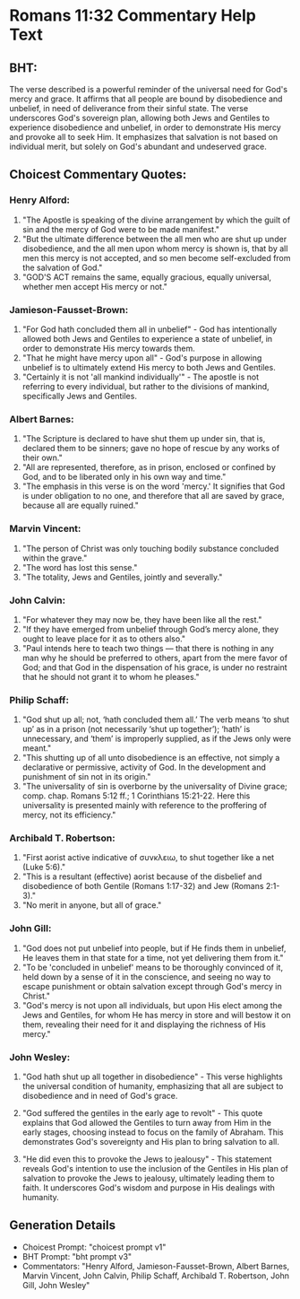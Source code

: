 # Romans 11:32 Commentary Help Text

## BHT:
The verse described is a powerful reminder of the universal need for God's mercy and grace. It affirms that all people are bound by disobedience and unbelief, in need of deliverance from their sinful state. The verse underscores God's sovereign plan, allowing both Jews and Gentiles to experience disobedience and unbelief, in order to demonstrate His mercy and provoke all to seek Him. It emphasizes that salvation is not based on individual merit, but solely on God's abundant and undeserved grace.

## Choicest Commentary Quotes:
### Henry Alford:
1. "The Apostle is speaking of the divine arrangement by which the guilt of sin and the mercy of God were to be made manifest."
2. "But the ultimate difference between the all men who are shut up under disobedience, and the all men upon whom mercy is shown is, that by all men this mercy is not accepted, and so men become self-excluded from the salvation of God."
3. "GOD'S ACT remains the same, equally gracious, equally universal, whether men accept His mercy or not."

### Jamieson-Fausset-Brown:
1. "For God hath concluded them all in unbelief" - God has intentionally allowed both Jews and Gentiles to experience a state of unbelief, in order to demonstrate His mercy towards them.
2. "That he might have mercy upon all" - God's purpose in allowing unbelief is to ultimately extend His mercy to both Jews and Gentiles.
3. "Certainly it is not 'all mankind individually'" - The apostle is not referring to every individual, but rather to the divisions of mankind, specifically Jews and Gentiles.

### Albert Barnes:
1. "The Scripture is declared to have shut them up under sin, that is, declared them to be sinners; gave no hope of rescue by any works of their own."
2. "All are represented, therefore, as in prison, enclosed or confined by God, and to be liberated only in his own way and time."
3. "The emphasis in this verse is on the word 'mercy.' It signifies that God is under obligation to no one, and therefore that all are saved by grace, because all are equally ruined."

### Marvin Vincent:
1. "The person of Christ was only touching bodily substance concluded within the grave."
2. "The word has lost this sense."
3. "The totality, Jews and Gentiles, jointly and severally."

### John Calvin:
1. "For whatever they may now be, they have been like all the rest."
2. "If they have emerged from unbelief through God’s mercy alone, they ought to leave place for it as to others also."
3. "Paul intends here to teach two things — that there is nothing in any man why he should be preferred to others, apart from the mere favor of God; and that God in the dispensation of his grace, is under no restraint that he should not grant it to whom he pleases."

### Philip Schaff:
1. "God shut up all; not, ‘hath concluded them all.’ The verb means ‘to shut up’ as in a prison (not necessarily ‘shut up together’); ‘hath’ is unnecessary, and ‘them’ is improperly supplied, as if the Jews only were meant." 
2. "This shutting up of all unto disobedience is an effective, not simply a declarative or permissive, activity of God. In the development and punishment of sin not in its origin."
3. "The universality of sin is overborne by the universality of Divine grace; comp. chap. Romans 5:12 ff.; 1 Corinthians 15:21-22. Here this universality is presented mainly with reference to the proffering of mercy, not its efficiency."

### Archibald T. Robertson:
1. "First aorist active indicative of συνκλειω, to shut together like a net (Luke 5:6)."
2. "This is a resultant (effective) aorist because of the disbelief and disobedience of both Gentile (Romans 1:17-32) and Jew (Romans 2:1-3)."
3. "No merit in anyone, but all of grace."

### John Gill:
1. "God does not put unbelief into people, but if He finds them in unbelief, He leaves them in that state for a time, not yet delivering them from it."
2. "To be 'concluded in unbelief' means to be thoroughly convinced of it, held down by a sense of it in the conscience, and seeing no way to escape punishment or obtain salvation except through God's mercy in Christ."
3. "God's mercy is not upon all individuals, but upon His elect among the Jews and Gentiles, for whom He has mercy in store and will bestow it on them, revealing their need for it and displaying the richness of His mercy."

### John Wesley:
1. "God hath shut up all together in disobedience" - This verse highlights the universal condition of humanity, emphasizing that all are subject to disobedience and in need of God's grace.

2. "God suffered the gentiles in the early age to revolt" - This quote explains that God allowed the Gentiles to turn away from Him in the early stages, choosing instead to focus on the family of Abraham. This demonstrates God's sovereignty and His plan to bring salvation to all.

3. "He did even this to provoke the Jews to jealousy" - This statement reveals God's intention to use the inclusion of the Gentiles in His plan of salvation to provoke the Jews to jealousy, ultimately leading them to faith. It underscores God's wisdom and purpose in His dealings with humanity.


## Generation Details
- Choicest Prompt: "choicest prompt v1"
- BHT Prompt: "bht prompt v3"
- Commentators: "Henry Alford, Jamieson-Fausset-Brown, Albert Barnes, Marvin Vincent, John Calvin, Philip Schaff, Archibald T. Robertson, John Gill, John Wesley"
